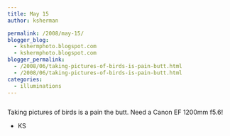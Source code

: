 ```yaml
---
title: May 15
author: ksherman

permalink: /2008/may-15/
blogger_blog:
  - kshermphoto.blogspot.com
  - kshermphoto.blogspot.com
blogger_permalink:
  - /2008/06/taking-pictures-of-birds-is-pain-butt.html
  - /2008/06/taking-pictures-of-birds-is-pain-butt.html
categories:
  - illuminations
---
```

<a href="http://4.bp.blogspot.com/_HTtVcKQt9f8/SFFCbH8scpI/AAAAAAAAAhg/L0B8usQrTOY/s1600-h/May15-1.jpg"><img style="cursor: pointer;" src="http://4.bp.blogspot.com/_HTtVcKQt9f8/SFFCbH8scpI/AAAAAAAAAhg/L0B8usQrTOY/s400/May15-1.jpg" alt="" id="BLOGGER_PHOTO_ID_5211019277601895058" border="0" /></a>

Taking pictures of birds is a pain the butt. Need a Canon EF 1200mm f5.6!

- KS